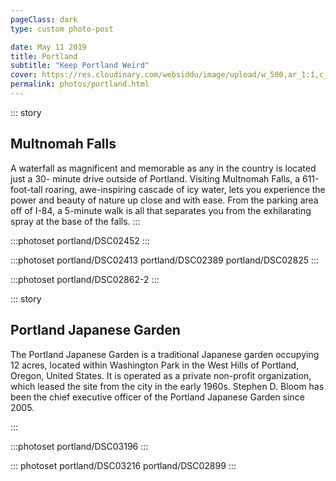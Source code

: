 ```yaml
---
pageClass: dark
type: custom photo-post

date: May 11 2019
title: Portland
subtitle: "Keep Portland Weird"
cover: https://res.cloudinary.com/websiddu/image/upload/w_500,ar_1:1,c_fill,g_auto/v1557614881/photos/portland/DSC02452.jpg
permalink: photos/portland.html
---
```


::: story

## Multnomah Falls

A waterfall as magnificent and memorable as any in the country is located just a 30- minute drive outside of Portland. Visiting Multnomah Falls, a 611-foot-tall roaring, awe-inspiring cascade of icy water, lets you experience the power and beauty of nature up close and with ease. From the parking area off of I-84, a 5-minute walk is all that separates you from the exhilarating spray at the base of the falls.
:::

:::photoset portland/DSC02452
:::

:::photoset portland/DSC02413 portland/DSC02389 portland/DSC02825
:::

:::photoset portland/DSC02862-2
:::

::: story

## Portland Japanese Garden

The Portland Japanese Garden is a traditional Japanese garden occupying 12 acres, located within Washington Park in the West Hills of Portland, Oregon, United States. It is operated as a private non-profit organization, which leased the site from the city in the early 1960s. Stephen D. Bloom has been the chief executive officer of the Portland Japanese Garden since 2005.

:::

:::photoset portland/DSC03196
:::

::: photoset portland/DSC03216 portland/DSC02899
:::
